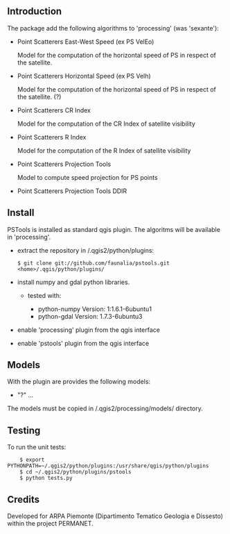 Introduction
------------

  The package add the following algorithms to 'processing' (was 'sexante'):

  - Point Scatterers East-West Speed  (ex PS VelEo)
    
    Model for the computation of the horizontal speed of PS in 
    respect of the satellite.

  - Point Scatterers Horizontal Speed (ex PS Velh)

    Model for the computation of the horizontal speed of PS in
    respect of the satellite. (?)

  - Point Scatterers CR Index

    Model for the computation of the CR Index of satellite visibility

  - Point Scatterers R Index

    Model for the computation of the R Index of satellite visibility
    
  - Point Scatterers Projection Tools

    Model to compute speed projection for PS points

  - Point Scatterers Projection Tools DDIR

Install
-------

  PSTools is installed as standard qgis plugin. The algoritms will be
  available in 'processing'.

  - extract the repository in <home>/.qgis2/python/plugins:

        $ git clone git://github.com/faunalia/pstools.git <home>/.qgis/python/plugins/

  - install numpy and gdal python libraries.

    - tested with:
    
        - python-numpy Version: 1:1.6.1-6ubuntu1
        - python-gdal Version: 1.7.3-6ubuntu3

  - enable 'processing' plugin from the qgis interface

  - enable 'pstools' plugin from the qgis interface


Models
------

  With the plugin are provides the following models:

  - "?" ...

  The models must be copied in <home>/.qgis2/processing/models/ directory.


Testing
-------

  To run the unit tests:

        $ export PYTHONPATH=~/.qgis2/python/plugins:/usr/share/qgis/python/plugins
        $ cd ~/.qgis2/python/plugins/pstools
        $ python tests.py


Credits
-------

  Developed for ARPA Piemonte (Dipartimento Tematico Geologia e Dissesto)
  within the project PERMANET.
